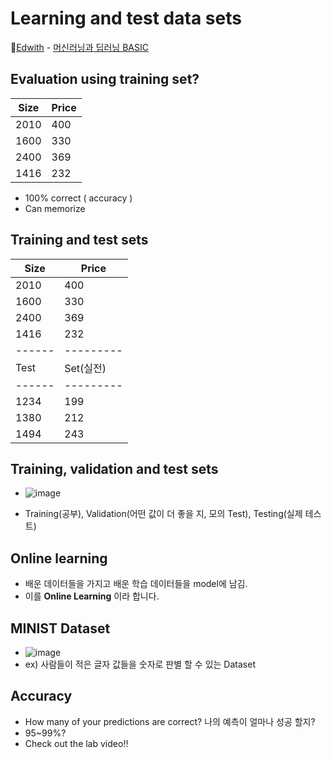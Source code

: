 # Learning and test data sets

🏅[Edwith](https://www.edwith.org/) - [머신러닝과 딥러닝 BASIC](https://www.edwith.org/others26/joinLectures/9829)

## Evaluation using training set?

| **Size** | **Price** |
| -------- | --------- |
| 2010     | 400       |
| 1600     | 330       |
| 2400     | 369       |
| 1416     | 232       |

- 100% correct ( accuracy )
- Can memorize

## Training and test sets

| **Size** | **Price** |
| -------- | --------- |
| 2010     | 400       |
| 1600     | 330       |
| 2400     | 369       |
| 1416     | 232       |
| ------   | --------- |
| Test     | Set(실전) |
| ------   | --------- |
| 1234     | 199       |
| 1380     | 212       |
| 1494     | 243       |

## Training, validation and test sets

- ![image](https://user-images.githubusercontent.com/60251579/95016356-764f5c80-068d-11eb-99f6-0aab05614053.png)

- Training(공부), Validation(어떤 값이 더 좋을 지, 모의 Test), Testing(실제 테스트)

## Online learning

- 배운 데이터들을 가지고 배운 학습 데이터들을 model에 남김.
- 이를 **Online Learning** 이라 합니다.

## MINIST Dataset

- ![image](https://user-images.githubusercontent.com/60251579/95016516-6a17cf00-068e-11eb-958b-f3259a6fea88.png)
- ex) 사람들이 적은 글자 값들을 숫자로 판별 할 수 있는 Dataset

## Accuracy

- How many of your predictions are correct? 나의 예측이 얼마나 성공 할지?
- 95~99%?
- Check out the lab video!!
